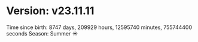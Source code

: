 # Version: v23.11.11
Time since birth: 8747 days, 209929 hours, 12595740 minutes, 755744400 seconds
Season: Summer ☀️
